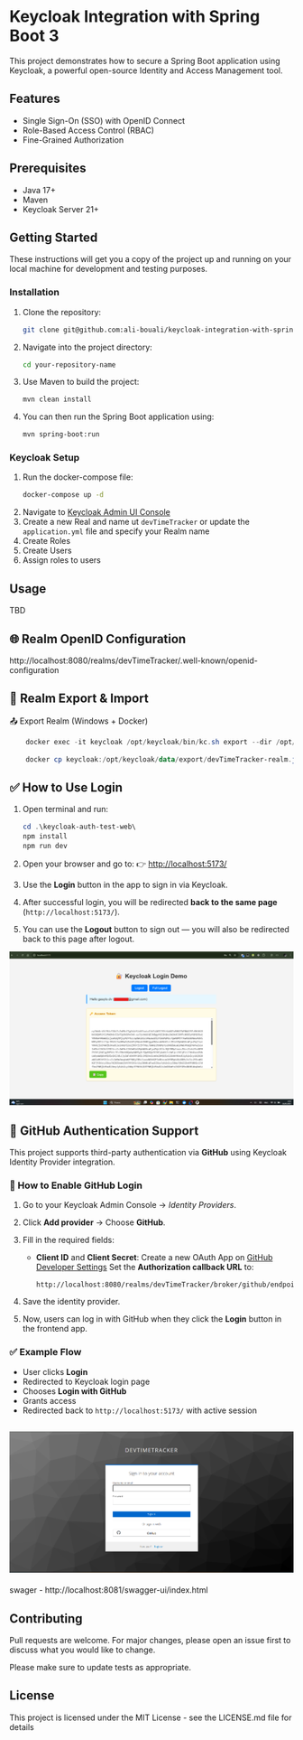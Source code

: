 # Keycloak Integration with Spring Boot 3

This project demonstrates how to secure a Spring Boot application using Keycloak, a powerful open-source Identity and Access Management tool.

## Features

- Single Sign-On (SSO) with OpenID Connect
- Role-Based Access Control (RBAC)
- Fine-Grained Authorization

## Prerequisites

- Java 17+
- Maven
- Keycloak Server 21+

## Getting Started

These instructions will get you a copy of the project up and running on your local machine for development and testing purposes.

### Installation

1. Clone the repository:
    ```bash
    git clone git@github.com:ali-bouali/keycloak-integration-with-spring-boot-3.git
    ```
2. Navigate into the project directory:
    ```bash
    cd your-repository-name
    ```
3. Use Maven to build the project:
    ```bash
    mvn clean install
    ```
4. You can then run the Spring Boot application using:
    ```bash
    mvn spring-boot:run
    ```

### Keycloak Setup

1. Run the docker-compose file:
    ```bash
    docker-compose up -d
    ```
2. Navigate to [Keycloak Admin UI Console](http://localhost:8080 "Keycloak Admin UI Console")
3. Create a new Real and name ut ```devTimeTracker``` or update the ```application.yml``` file and specify your Realm name
4. Create Roles
5. Create Users
6. Assign roles to users

## Usage
TBD

## 🌐 Realm OpenID Configuration

http://localhost:8080/realms/devTimeTracker/.well-known/openid-configuration



## 🔁 Realm Export & Import
📤 Export Realm (Windows + Docker) 

```powershell
    docker exec -it keycloak /opt/keycloak/bin/kc.sh export --dir /opt/keycloak/data/export --realm devTimeTracker --users realm_file
```

```powershell
    docker cp keycloak:/opt/keycloak/data/export/devTimeTracker-realm.json .
```

## ✅ How to Use Login

1. Open terminal and run:

   ```powershell
   cd .\keycloak-auth-test-web\
   npm install
   npm run dev
   ```

2. Open your browser and go to:
   👉 [http://localhost:5173/](http://localhost:5173/)

3. Use the **Login** button in the app to sign in via Keycloak.

4. After successful login, you will be redirected **back to the same page** (`http://localhost:5173/`).

5. You can use the **Logout** button to sign out — you will also be redirected back to this page after logout.

![img_2.png](img_2.png)

## 🔐 GitHub Authentication Support

This project supports third-party authentication via **GitHub** using Keycloak Identity Provider integration.

### 🔧 How to Enable GitHub Login

1. Go to your Keycloak Admin Console → *Identity Providers*.

2. Click **Add provider** → Choose **GitHub**.

3. Fill in the required fields:

   * **Client ID** and **Client Secret**:
     Create a new OAuth App on [GitHub Developer Settings](https://github.com/settings/developers)
     Set the **Authorization callback URL** to:

     ```
     http://localhost:8080/realms/devTimeTracker/broker/github/endpoint
     ```

4. Save the identity provider.

5. Now, users can log in with GitHub when they click the **Login** button in the frontend app.

### ✅ Example Flow

* User clicks **Login**
* Redirected to Keycloak login page
* Chooses **Login with GitHub**
* Grants access
* Redirected back to `http://localhost:5173/` with active session

![img.png](img.png)
---
swager - http://localhost:8081/swagger-ui/index.html

## Contributing

Pull requests are welcome. For major changes, please open an issue first to discuss what you would like to change.

Please make sure to update tests as appropriate.

## License

This project is licensed under the MIT License - see the LICENSE.md file for details
